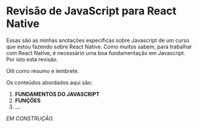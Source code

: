 # Revisão de JavaScript para React Native

Essas são as minhas anotações específicas sobre Javascript de um curso que estou fazendo sobre React Native. Como muitos sabem, para trabalhar com React Native, é necessário uma boa fundamentação em Javascript. Por isto esta revisão.

Útil como resumo e lembrete.

Os conteúdos abordados aqui são:

01. **FUNDAMENTOS DO JAVASCRIPT**
02. **FUNÇÕES**
03. **...**

*EM CONSTRUÇÃO.*
